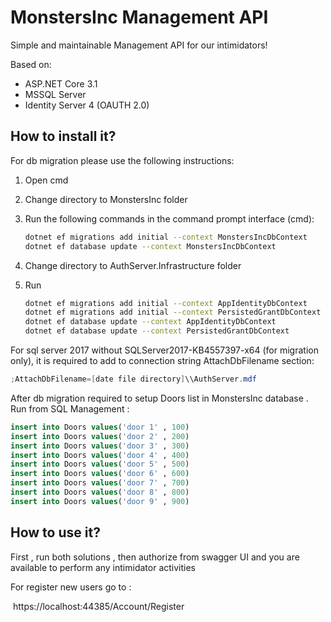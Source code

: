 # MonstersInc Management API

Simple and maintainable Management API for our intimidators!

Based on:

- ASP.NET Core 3.1
- MSSQL Server
- Identity Server 4 (OAUTH 2.0)

## How to install it?

For db migration please use the following instructions:

1. Open cmd

2. Change directory to MonstersInc folder

3. Run the following commands in the command prompt interface (cmd):

   ```bash
   dotnet ef migrations add initial --context MonstersIncDbContext
   dotnet ef database update --context MonstersIncDbContext
   ```

4. Change directory to AuthServer.Infrastructure folder

5. Run

   ```bash
   dotnet ef migrations add initial --context AppIdentityDbContext
   dotnet ef migrations add initial --context PersistedGrantDbContext
   dotnet ef database update --context AppIdentityDbContext
   dotnet ef database update --context PersistedGrantDbContext
   ```

For sql server 2017 without  SQLServer2017-KB4557397-x64 (for migration only), it is required to add  to connection string  AttachDbFilename section:

``` c#
;AttachDbFilename=[date file directory]\\AuthServer.mdf
```

After db migration required to setup Doors list in MonstersInc database . Run from SQL Management :

```sql
insert into Doors values('door 1' , 100)
insert into Doors values('door 2' , 200)
insert into Doors values('door 3' , 300)
insert into Doors values('door 4' , 400)
insert into Doors values('door 5' , 500)
insert into Doors values('door 6' , 600)
insert into Doors values('door 7' , 700)
insert into Doors values('door 8' , 800)
insert into Doors values('door 9' , 900)
```



## How to use it?

First , run both solutions  , then authorize from swagger UI and you are available to perform any intimidator activities

For register new users go to :

​	https://localhost:44385/Account/Register 

